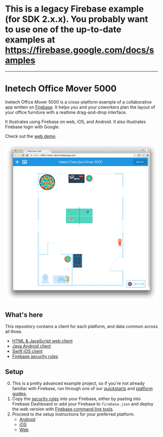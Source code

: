 # This is a legacy Firebase example (for SDK 2.x.x). You probably want to use one of the up-to-date examples at https://firebase.google.com/docs/samples

---

# Inetech Office Mover 5000

Inetech Office Mover 5000 is a cross-platform example of a collaborative app written on
[Firebase](https://firebase.com). It helps you and your coworkers plan the layout of your
office furniture with a realtime drag-and-drop interface.

It illustrates using Firebase on web, iOS, and Android. It also illustrates Firebase login
with Google.

Check out the [web demo](https://office-mover-demo.firebaseapp.com/).

![screenshot of office mover](web-screencap.png)

## What's here

This repository contains a client for each platform, and data common across all three.

- [HTML & JavaScript web client](/web)
- [Java Android client](/android)
- [Swift iOS client](/ios)
- [Firebase security rules](security-rules.json)

## Setup

0. This is a pretty advanced example project, so if you're not already familiar with Firebase,
   run through one of our [quickstarts](https://www.firebase.com/docs/web/quickstart.html) and
   [platform guides](https://www.firebase.com/docs/web/guide/).
0. Copy the [security rules](security-rules.json) into your Firebase, either by pasting into
   Firebase Dashboard or add your Firebase to `firebase.json` and deploy the web version with
   [Firebase command line tools](https://www.firebase.com/docs/hosting/command-line-tool.html).
0. Proceed to the setup instructions for your preferred platform.
    - [Android](/android)
    - [iOS](/ios)
    - [Web](/web)
